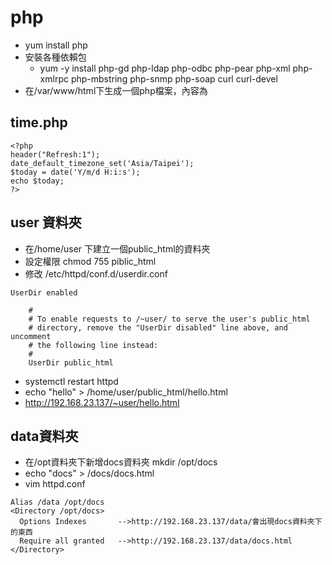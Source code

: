 # php
* yum install php
* 安裝各種依賴包
    * yum -y install php-gd php-ldap php-odbc php-pear php-xml php-xmlrpc php-mbstring php-snmp php-soap curl curl-devel
* 在/var/www/html下生成一個php檔案，內容為 <?php  phpinfo(); ?>
## time.php
```
<?php
header("Refresh:1");
date_default_timezone_set('Asia/Taipei');
$today = date('Y/m/d H:i:s');
echo $today;
?>
```
## user 資料夾
* 在/home/user 下建立一個public_html的資料夾
* 設定權限 chmod 755 piblic_html
* 修改 /etc/httpd/conf.d/userdir.conf
```
UserDir enabled
 
    #
    # To enable requests to /~user/ to serve the user's public_html
    # directory, remove the "UserDir disabled" line above, and uncomment
    # the following line instead:
    #
    UserDir public_html
```
* systemctl restart httpd
* echo "hello" > /home/user/public_html/hello.html
* http://192.168.23.137/~user/hello.html
## data資料夾
* 在/opt資料夾下新增docs資料夾 mkdir /opt/docs
* echo "docs" > /docs/docs.html
* vim httpd.conf
```
Alias /data /opt/docs
<Directory /opt/docs>
  Options Indexes       -->http://192.168.23.137/data/會出現docs資料夾下的東西
  Require all granted   -->http://192.168.23.137/data/docs.html
</Directory>
```
